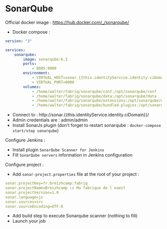SonarQube
============

Official docker image : https://hub.docker.com/_/sonarqube/


* Docker compose :

```yml
version: "3"

services:
    sonarqube:
        image: sonarqube:6.3
        ports:
            - 8085:9000
        environment:
            - VIRTUAL_HOST=sonar.{{this.identityService.identity.ciDomain}}
            - VIRTUAL_PORT=9000  
        volumes:
            - /home/walter/fabriq/sonarqube/conf:/opt/sonarqube/conf
            - /home/walter/fabriq/sonarqube/data:/opt/sonarqube/data
            - /home/walter/fabriq/sonarqube/extensions:/opt/sonarqube/extensions
            - /home/walter/fabriq/sonarqube/bundled-plugins:/opt/sonarqube/lib/bundled-plugins

```

* Connect to : http://sonar.{{this.identityService.identity.ciDomain}}/
* Admin credentials are : admin/admin
* Install SonarJs plugin (don't forget to restart sonarqube : `docker-compose start/stop sonarqube`)

Configure Jenkins :
* Install plugin `SonarQube Scanner for Jenkins`
* Fill `SonarQube servers` information in Jenkins configuration

Configure project :
* Add `sonar-project.properties` file at the root of your project :

```yml
sonar.projectKey=fr.breizhcamp:fabriq
sonar.projectName=Breizhcamp :: Ma fabrique de l ouest
sonar.projectVersion=1.0  
sonar.language=js 
sonar.sources=src 
sonar.sourceEncoding=UTF-8

```

* Add build step to execute Sonarqube scanner (nothing to fill)
* Launch your job


